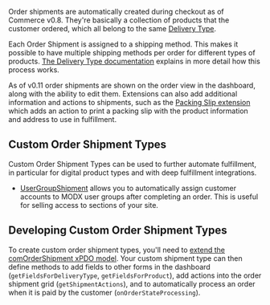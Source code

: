 Order shipments are automatically created during checkout as of Commerce v0.8. They're basically a collection of products that the customer ordered, which all belong to the same [Delivery Type](../Delivery_Types). 

Each Order Shipment is assigned to a shipping method. This makes it possible to have multiple shipping methods per order for different types of products. [The Delivery Type documentation](../Delivery_Types) explains in more detail how this process works. 

As of v0.11 order shipments are shown on the order view in the dashboard, along with the ability to edit  them. Extensions can also add additional information and actions to shipments, such as the [Packing Slip extension](https://www.modmore.com/commerce/extensions/packingslip/) which adds an action to print a packing slip with the product information and address to use in fulfillment.

## Custom Order Shipment Types

Custom Order Shipment Types can be used to further automate fulfillment, in particular for digital product types and with deep fulfillment integrations. 

- [UserGroupShipment](https://www.modmore.com/commerce/extensions/usergroupshipment/) allows you to automatically assign customer accounts to MODX user groups after completing an order. This is useful for selling access to sections of your site.

## Developing Custom Order Shipment Types

To create custom order shipment types, you'll need to [extend the comOrderShipment xPDO model](../Developer/Extended_Models). Your custom shipment type can then define methods to add fields to other forms in the dashboard (`getFieldsForDeliveryType`, `getFieldsForProduct`), add actions into the order shipment grid (`getShipmentActions`), and to automatically process an order when it is paid by the customer (`onOrderStateProcessing`).


